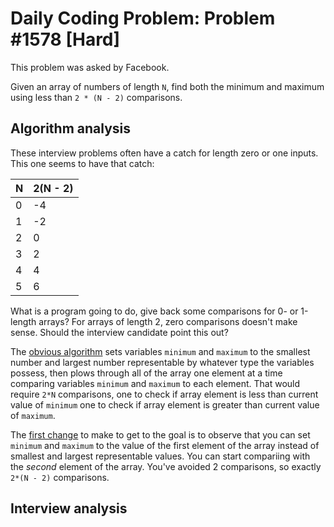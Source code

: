 # Daily Coding Problem: Problem #1578 [Hard]

This problem was asked by Facebook.

Given an array of numbers of length `N`,
find both the minimum and maximum using less than `2 * (N - 2)` comparisons.

## Algorithm analysis

These interview problems often have a catch for length zero or one inputs.
This one seems to have that catch:

| N  | 2(N - 2) |
|----|----------|
| 0 | -4 |
| 1 | -2 |
| 2 | 0 |
| 3 | 2 |
| 4 | 4 |
| 5 | 6 |

What is a program going to do, give back some comparisons for 0- or 1-length arrays?
For arrays of length 2, zero comparisons doesn't make sense.
Should the interview candidate point this out?

The [obvious algorithm](a0.go) sets variables `minimum` and `maximum` to the smallest number and largest number
representable by whatever type the variables possess,
then plows through all of the array one element at a time comparing variables `minimum` and
`maximum` to each element.
That would require `2*N` comparisons,
one to check if array element is less than current value of `minimum`
one to check if array element is greater than current value of `maximum`.

The [first change](a1.go) to make to get to the goal is to observe
that you can set `minimum` and `maximum` to the value of the first
element of the array instead of smallest and largest representable values.
You can start compariing with the *second* element of the array.
You've avoided 2 comparisons, so exactly `2*(N - 2)` comparisons.

## Interview analysis
